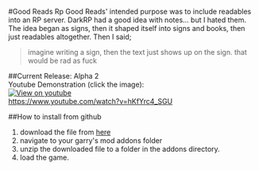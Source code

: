 #Good Reads
Rp Good Reads' intended purpose was to include readables into an RP server. DarkRP had a good idea with notes... but I hated them. The idea began as signs, then it shaped itself into signs and books, then just readables altogether. Then I said; 

> imagine writing a sign, then the text just shows up on the sign. that would be rad as fuck

##Current Release: Alpha 2  
Youtube Demonstration (click the image):  
[![View on youtube](http://img.youtube.com/vi/hKfYrc4_SGU/0.jpg)](https://www.youtube.com/watch?v=hKfYrc4_SGU)  
https://www.youtube.com/watch?v=hKfYrc4_SGU

##How to install from github
1. download the file from [here](https://github.com/dougRiss/RP-GoodReads/archive/master.zip)
2. navigate to your garry's mod addons folder
3. unzip the downloaded file to a folder in the addons directory.
4. load the game.
